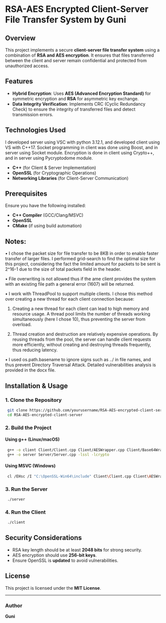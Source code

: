 # RSA-AES Encrypted Client-Server File Transfer System by Guni

## Overview

This project implements a secure **client-server file transfer system** using a combination of **RSA and AES encryption**. It ensures that files transferred between the client and server remain confidential and protected from unauthorized access.

## Features

- **Hybrid Encryption**: Uses **AES (Advanced Encryption Standard)** for symmetric encryption and **RSA** for asymmetric key exchange.
- **Data Integrity Verification**: Implements CRC (Cyclic Redundancy Check) to ensure the integrity of transferred files and detect transmission errors.

## Technologies Used

I developed server using VSC with python 3.12.1, and developed client using VS with C++17. Socket programming in client was done using Boost, and in server using Socket module. Encryption is done in client using Crypto++, and in server using Pycryptodome module.
- **C++** (for Client & Server Implementation)
- **OpenSSL** (for Cryptographic Operations)
- **Networking Libraries** (for Client-Server Communication)

## Prerequisites

Ensure you have the following installed:

- **C++ Compiler** (GCC/Clang/MSVC)
- **OpenSSL**
- **CMake** (if using build automation)

## Notes:
• I chose the packet size for file transfer to be 8KB in order to enable faster transfer of larger files. I performed grid-search to find the optimal size for this project,
considering the fact the limited amount for packets to be sent is 2^16-1 due to the size of total packets field in the header.

• File overwriting is not allowed thus if the ame client
provides the system with an existing file path a general error (1607) will be returned.

• I work with ThreadPool to support multiple clients.
I chose this method over creating a new thread for each client connection because:

1. Creating a new thread for each client can lead to high memory and resource usage.
 A thread pool limits the number of threads working simultaneously (here I chose 10), thus preventing the server from overload.

2. Thread creation and destruction are relatively expensive operations. By reusing threads from the pool, the server can
 handle client requests more efficiently, without creating and destroying threads frequently, thus reducing latency. 

• I used os.path.basename to ignore signs such as ../ in file names,
and thus prevent Directory Traversal Attack.
Detailed vulnerabilities analysis is provided in the docx file.

## Installation & Usage

### 1. Clone the Repository

```sh
 git clone https://github.com/yourusername/RSA-AES-encrypted-client-server.git
 cd RSA-AES-encrypted-client-server
```

### 2. Build the Project

#### Using g++ (Linux/macOS)

```sh
 g++ -o client Client/Client.cpp Client/AESWrapper.cpp Client/Base64Wrapper.cpp -lssl -lcrypto
 g++ -o server Server/Server.cpp -lssl -lcrypto
```

#### Using MSVC (Windows)

```sh
 cl /EHsc /I "C:\OpenSSL-Win64\include" Client\Client.cpp Client\AESWrapper.cpp Client\Base64Wrapper.cpp /link /LIBPATH:"C:\OpenSSL-Win64\lib" libssl.lib libcrypto.lib
```

### 3. Run the Server

```sh
 ./server
```

### 4. Run the Client

```sh
 ./client
```

## Security Considerations

- RSA key length should be at least **2048 bits** for strong security.
- AES encryption should use **256-bit keys**.
- Ensure OpenSSL is **updated** to avoid vulnerabilities.

## License

This project is licensed under the **MIT License**.

---

### Author

**Guni**
